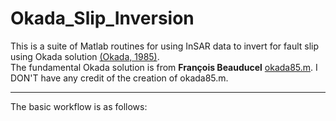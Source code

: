 # Okada_Slip_Inversion
This is a suite of Matlab routines for using InSAR data to invert for fault slip using Okada solution [(Okada, 1985)](https://pubs.geoscienceworld.org/ssa/bssa/article/75/4/1135/118782/Surface-deformation-due-to-shear-and-tensile).  
The fundamental Okada solution is from **François Beauducel** [okada85.m](https://github.com/IPGP/deformation-lib/tree/master/okada).  I DON'T have any credit of the creation of okada85.m.  

---
The basic workflow is as follows:

